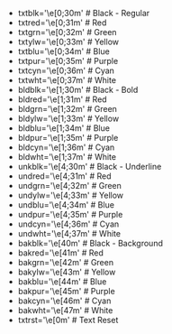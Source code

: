 - txtblk='\e[0;30m' # Black - Regular
- txtred='\e[0;31m' # Red
- txtgrn='\e[0;32m' # Green
- txtylw='\e[0;33m' # Yellow
- txtblu='\e[0;34m' # Blue
- txtpur='\e[0;35m' # Purple
- txtcyn='\e[0;36m' # Cyan
- txtwht='\e[0;37m' # White
- bldblk='\e[1;30m' # Black - Bold
- bldred='\e[1;31m' # Red
- bldgrn='\e[1;32m' # Green
- bldylw='\e[1;33m' # Yellow
- bldblu='\e[1;34m' # Blue
- bldpur='\e[1;35m' # Purple
- bldcyn='\e[1;36m' # Cyan
- bldwht='\e[1;37m' # White
- unkblk='\e[4;30m' # Black - Underline
- undred='\e[4;31m' # Red
- undgrn='\e[4;32m' # Green
- undylw='\e[4;33m' # Yellow
- undblu='\e[4;34m' # Blue
- undpur='\e[4;35m' # Purple
- undcyn='\e[4;36m' # Cyan
- undwht='\e[4;37m' # White
- bakblk='\e[40m'   # Black - Background
- bakred='\e[41m'   # Red
- bakgrn='\e[42m'   # Green
- bakylw='\e[43m'   # Yellow
- bakblu='\e[44m'   # Blue
- bakpur='\e[45m'   # Purple
- bakcyn='\e[46m'   # Cyan
- bakwht='\e[47m'   # White
- txtrst='\e[0m'    # Text Reset
